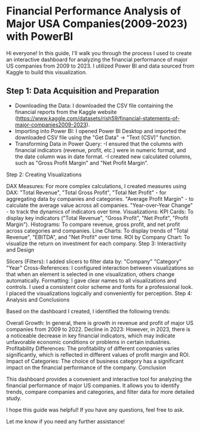 # Financial Performance Analysis of Major USA Companies(2009-2023) with PowerBI

Hi everyone! In this guide, I'll walk you through the process I used to create an interactive dashboard for analyzing the financial performance of major US companies from 2009 to 2023. I utilized Power BI and data sourced from Kaggle to build this visualization.

## Step 1: Data Acquisition and Preparation

* Downloading the Data: I downloaded the CSV file containing the financial reports from the Kaggle website (https://www.kaggle.com/datasets/rish59/financial-statements-of-major-companies2009-2023).
* Importing into Power BI: I opened Power BI Desktop and imported the downloaded CSV file using the "Get Data" -> "Text (CSV)" function.
* Transforming Data in Power Query:
-I ensured that the columns with financial indicators (revenue, profit, etc.) were in numeric format, and the date column was in date format.
-I created new calculated columns, such as "Gross Profit Margin" and "Net Profit Margin".

Step 2: Creating Visualizations

DAX Measures: For more complex calculations, I created measures using DAX:
"Total Revenue", "Total Gross Profit", "Total Net Profit" - for aggregating data by companies and categories.
"Average Profit Margin" - to calculate the average value across all companies.
"Year-over-Year Change" - to track the dynamics of indicators over time.
Visualizations:
KPI Cards: To display key indicators ("Total Revenue", "Gross Profit", "Net Profit", "Profit Margin").
Histograms: To compare revenue, gross profit, and net profit across categories and companies.
Line Charts: To display trends of "Total Revenue", "EBITDA", and "Net Profit" over time.
ROI by Company Chart: To visualize the return on investment for each company.
Step 3: Interactivity and Design

Slicers (Filters): I added slicers to filter data by:
"Company"
"Category"
"Year"
Cross-References: I configured interaction between visualizations so that when an element is selected in one visualization, others change automatically.
Formatting:
I gave clear names to all visualizations and controls.
I used a consistent color scheme and fonts for a professional look.
I placed the visualizations logically and conveniently for perception.
Step 4: Analysis and Conclusions

Based on the dashboard I created, I identified the following trends:

Overall Growth: In general, there is growth in revenue and profit of major US companies from 2009 to 2022.
Decline in 2023: However, in 2023, there is a noticeable decrease in key financial indicators, which may indicate unfavorable economic conditions or problems in certain industries.
Profitability Differences: The profitability of different companies varies significantly, which is reflected in different values of profit margin and ROI.
Impact of Categories: The choice of business category has a significant impact on the financial performance of the company.
Conclusion

This dashboard provides a convenient and interactive tool for analyzing the financial performance of major US companies. It allows you to identify trends, compare companies and categories, and filter data for more detailed study.

I hope this guide was helpful! If you have any questions, feel free to ask.

Let me know if you need any further assistance!
